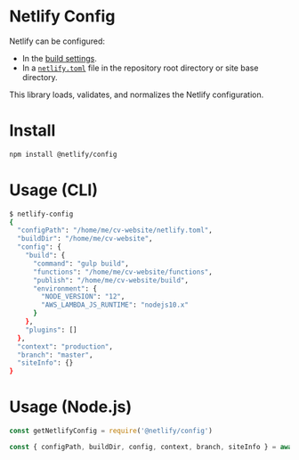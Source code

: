 # Netlify Config

Netlify can be configured:

- In the [build settings](https://docs.netlify.com/configure-builds/get-started/).
- In a [`netlify.toml`](https://docs.netlify.com/configure-builds/file-based-configuration/) file in the repository root
  directory or site base directory.

This library loads, validates, and normalizes the Netlify configuration.

# Install

```bash
npm install @netlify/config
```

# Usage (CLI)

```bash
$ netlify-config
{
  "configPath": "/home/me/cv-website/netlify.toml",
  "buildDir": "/home/me/cv-website",
  "config": {
    "build": {
      "command": "gulp build",
      "functions": "/home/me/cv-website/functions",
      "publish": "/home/me/cv-website/build",
      "environment": {
        "NODE_VERSION": "12",
        "AWS_LAMBDA_JS_RUNTIME": "nodejs10.x"
      }
    },
    "plugins": []
  },
  "context": "production",
  "branch": "master",
  "siteInfo": {}
}

```

# Usage (Node.js)

```js
const getNetlifyConfig = require('@netlify/config')

const { configPath, buildDir, config, context, branch, siteInfo } = await getNetlifyConfig()
```
